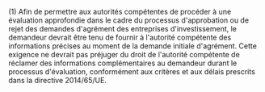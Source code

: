 (1) Afin de permettre aux autorités compétentes de procéder à une évaluation approfondie dans le cadre du processus d'approbation ou de rejet des demandes d'agrément des entreprises d'investissement, le demandeur devrait être tenu de fournir à l'autorité compétente des informations précises au moment de la demande initiale d'agrément. Cette exigence ne devrait pas préjuger du droit de l'autorité compétente de réclamer des informations complémentaires au demandeur durant le processus d'évaluation, conformément aux critères et aux délais prescrits dans la directive 2014/65/UE.